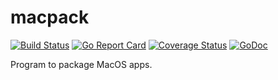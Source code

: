 # macpack
[![Build Status](https://travis-ci.org/murlokswarm/macpack.svg?branch=master)](https://travis-ci.org/murlokswarm/macpack)
[![Go Report Card](https://goreportcard.com/badge/github.com/murlokswarm/macpack)](https://goreportcard.com/report/github.com/murlokswarm/macpack)
[![Coverage Status](https://coveralls.io/repos/github/murlokswarm/macpack/badge.svg?branch=master)](https://coveralls.io/github/murlokswarm/macpack?branch=master)
[![GoDoc](https://godoc.org/github.com/murlokswarm/macpack?status.svg)](https://godoc.org/github.com/murlokswarm/macpack)

Program to package MacOS apps.